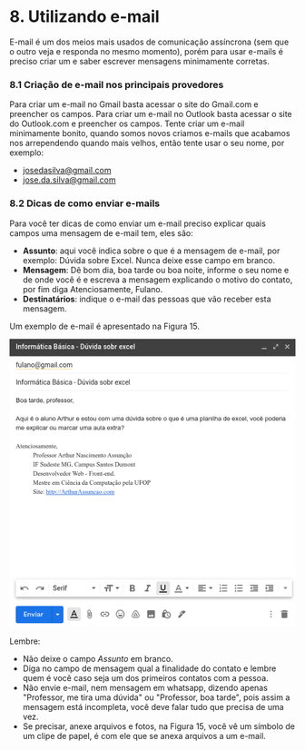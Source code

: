 # 8. Utilizando e-mail



E-mail é um dos meios mais usados de comunicação assíncrona \(sem que o outro veja e responda no mesmo momento\), porém para usar e-mails é preciso criar um e saber escrever mensagens minimamente corretas.

### 8.1 Criação de e-mail nos principais provedores

Para criar um e-mail no Gmail basta acessar o site do Gmail.com e preencher os campos. Para criar um e-mail no Outlook basta acessar o site do Outlook.com e preencher os campos. Tente criar um e-mail minimamente bonito, quando somos novos criamos e-mails que acabamos nos arrependendo quando mais velhos, então tente usar o seu nome, por exemplo:

* josedasilva@gmail.com
* jose.da.silva@gmail.com

### 8.2 Dicas de como enviar e-mails

Para você ter dicas de como enviar um e-mail preciso explicar quais campos uma mensagem de e-mail tem, eles são:

* **Assunto**: aqui você indica sobre o que é a mensagem de e-mail, por exemplo: Dúvida sobre Excel. Nunca deixe esse campo em branco.
* **Mensagem**: Dê bom dia, boa tarde ou boa noite, informe o seu nome e de onde você é e escreva a mensagem explicando o motivo do contato, por fim diga Atenciosamente, Fulano.
* **Destinatários**: indique o e-mail das pessoas que vão receber esta mensagem.

Um exemplo de e-mail é apresentado na Figura 15.

 

![Figura 15. Exemplo de e-mail.](.gitbook/assets/email-exemplo.png)

Lembre:

* Não deixe o campo _Assunto_ em branco.
* Diga no campo de mensagem qual a finalidade do contato e lembre quem é você caso seja um dos primeiros contatos com a pessoa.
* Não envie e-mail, nem mensagem em whatsapp, dizendo apenas "Professor, me tira uma dúvida" ou "Professor, boa tarde", pois assim a mensagem está incompleta, você deve falar tudo que precisa de uma vez.
* Se precisar, anexe arquivos e fotos, na Figura 15, você vê um símbolo de um clipe de papel, é com ele que se anexa arquivos a um e-mail.

